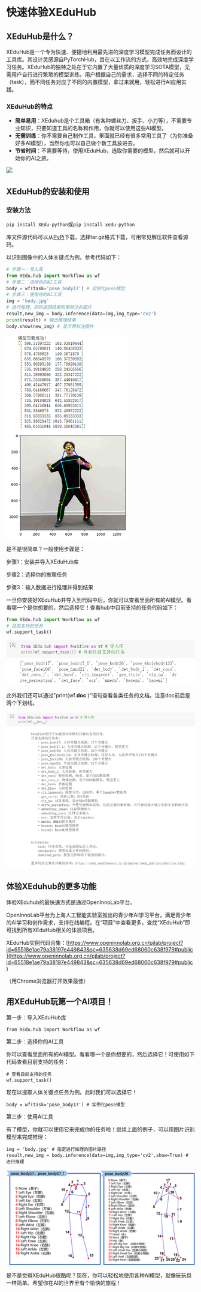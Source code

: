 # 快速体验XEduHub

## XEduHub是什么？

XEduHub是一个专为快速、便捷地利用最先进的深度学习模型完成任务而设计的工具库。其设计灵感源自PyTorchHub，旨在以工作流的方式，高效地完成深度学习任务。XEduHub的独特之处在于它内置了大量优质的深度学习SOTA模型，无需用户自行进行繁琐的模型训练。用户根据自己的需求，选择不同的特定任务（task），而不同任务对应了不同的内置模型，拿过来就用，轻松进行AI应用实践。

### XEduHub的特点

- **简单易用**：XEduhub是个工具箱（有各种螺丝刀、扳手、小刀等），不需要专业知识，只要知道工具的名称和作用，你就可以使用这些AI模型。
- **无需训练**：你不需要自己制作工具，里面就已经有很多常用工具了（为你准备好多AI模型），当然你也可以自己做个新工具放进去。
- **节省时间**：不需要等待，使用XEduHub，选取你需要的模型，然后就可以开始你的AI之旅。

![](../images/xeduhub/eason.gif)


## XEduHub的安装和使用

### 安装方法

`pip install XEdu-python`或`pip install xedu-python`

库文件源代码可以从[PyPi](https://pypi.org/project/xedu-python/#files)下载，选择tar.gz格式下载，可用常见解压软件查看源码。

以识别图像中的人体关键点为例，参考代码如下：

```python
# 步骤一：导入库
from XEdu.hub import Workflow as wf
# 步骤二：选择你的AI工具
body = wf(task='pose_body17') # 实例化pose模型
# 步骤三：使用你的AI工具
img = 'body.jpg'
# 进行推理，同时返回结果和带标注的图片
result,new_img = body.inference(data=img,img_type='cv2')
print(result) # 输出推理结果
body.show(new_img) # 显示带标注图片
```

![](../images/xeduhub/bodyshow.png)

是不是很简单？一般使用步骤是：

步骤1：安装并导入XEduHub库

步骤2：选择你的推理任务

步骤3：输入数据进行推理并得到结果

一旦你安装好XEduHub并导入到代码中后，你就可以查看里面所有的AI模型。看看哪一个是你想要的，然后选择它！查看hub中目前支持的任务代码如下：

```python
from XEdu.hub import Workflow as wf
# 目前支持的任务
wf.support_task()
```

![](../images/xeduhub/task1.png)

此外我们还可以通过"print(wf.__doc__ )"语句查看各类任务的文档。注意doc前后是两个下划线。

![](../images/xeduhub/task2.png)

## 体验XEduhub的更多功能

体验XEduhub的最快速方式是通过OpenInnoLab平台。

OpenInnoLab平台为上海人工智能实验室推出的青少年AI学习平台，满足青少年的AI学习和创作需求，支持在线编程。在“项目”中查看更多，查找“XEduHub”即可找到所有XEduHub相关的体验项目。

XEduHub实例代码合集：[https://www.openinnolab.org.cn/pjlab/project?id=65518e1ae79a38197e449843&sc=635638d69ed68060c638f979#public](https://www.openinnolab.org.cn/pjlab/project?id=65518e1ae79a38197e449843&sc=635638d69ed68060c638f979#public)

（用Chrome浏览器打开效果最佳）

## 用XEduHub玩第一个AI项目！

第一步：导入XEduHub库

```
from XEdu.hub import Workflow as wf
```

第二步：选择你的AI工具

你可以查看里面所有的AI模型。看看哪一个是你想要的，然后选择它！可使用如下代码查看目前支持的任务：

```
# 查看目前支持的任务
wf.support_task()
```

现在以提取人体关键点任务为例。此时我们可以选择它！

```
body = wf(task='pose_body17') # 实例化pose模型
```

第三步：使用AI工具

有了模型，你就可以使用它来完成你的任务啦！继续上面的例子，可以用图片识别模型来完成推理：

```
img = 'body.jpg' # 指定进行推理的图片路径
result,new_img = body.inference(data=img,img_type='cv2',show=True) # 进行推理
```

![](../images/xeduhub/body.png)

是不是觉得XEduHub很酷呢？现在，你可以轻松地使用各种AI模型，就像玩玩具一样简单。希望你在AI的世界里有个愉快的旅程！
